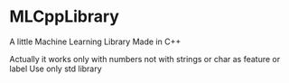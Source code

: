 # MLCppLibrary
A little Machine Learning Library Made in C++

Actually it works only with numbers not with strings or char as feature or label
Use only std library
